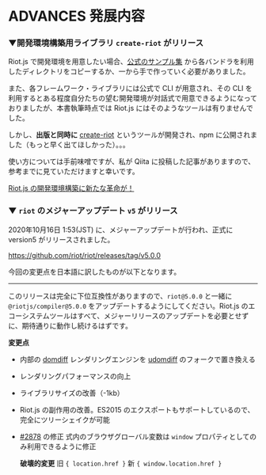 # ADVANCES 発展内容

### ▼開発環境構築用ライブラリ `create-riot` がリリース

Riot.js で開発環境を用意したい場合、[公式のサンプル集](https://github.com/riot/examples) から各バンドラを利用したディレクトリをコピーするか、一から手で作っていく必要がありました。

また、各フレームワーク・ライブラリには公式で CLI が用意され、その CLI を利用するとある程度自分たちの望む開発環境が対話式で用意できるようになっておりましたが、本書執筆時点では Riot.js にはそのようなツールは有りませんでした。

しかし、__出版と同時に__ [create-riot](https://www.npmjs.com/package/create-riot) というツールが開発され、npm に公開されました（もっと早く出てほしかった）。。。

使い方については手前味噌ですが、私が Qiita に投稿した記事がありますので、参考までに見ていただけますと幸いです。

[Riot.js の開発環境構築に新たな革命が！](https://qiita.com/clown0082/items/9c908309c2031f398baf)

### ▼ `riot` のメジャーアップデート `v5` がリリース

2020年10月16日 1:53(JST) に、メジャーアップデートが行われ、正式に version5 がリリースされました。

https://github.com/riot/riot/releases/tag/v5.0.0

今回の変更点を日本語に訳したものが以下となります。

---
このリリースは完全に下位互換性がありますので、`riot@5.0.0` と一緒に `@riotjs/compiler@5.0.0` をアップデートするようにしてください。Riot.js のエコーシステムツールはすべて、メジャーリリースのアップデートを必要とせずに、期待通りに動作し続けるはずです。

__変更点__

* 内部の [domdiff](https://github.com/WebReflection/domdiff) レンダリングエンジンを [udomdiff](https://github.com/WebReflection/udomdiff) のフォークで置き換える
* レンダリングパフォーマンスの向上
* ライブラリサイズの改善（-1kb）
* Riot.js の副作用の改善。ES2015 のエクスポートもサポートしているので、完全にツリーシェイクが可能
* [#2878](https://github.com/riot/riot/issues/2878) の修正 式内のブラウザグローバル変数は `window` プロパティとしてのみ利用できるように修正

  __破壊的変更__ 旧 `{ location.href }` 新 `{ window.location.href }`
